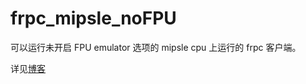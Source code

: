 # frpc_mipsle_noFPU
可以运行未开启 FPU emulator 选项的 mipsle cpu 上运行的 frpc 客户端。

详见[博客]( https://stray.love/wen-ti-jie-jue-fang-an/jie-jue-goyu-yan-bian-yi-cheng-xu-wu-fa-zai-openwrtshang-yun-xing-de-wen-ti)
